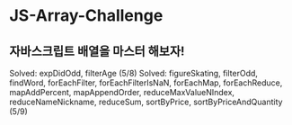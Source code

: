 # JS-Array-Challenge

## 자바스크립트 배열을 마스터 해보자!

Solved: expDidOdd, filterAge (5/8)
Solved: figureSkating, filterOdd, findWord, forEachFilter, forEachFilterIsNaN, forEachMap, forEachReduce, mapAddPercent, mapAppendOrder, reduceMaxValueNIndex, reduceNameNickname, reduceSum, sortByPrice, sortByPriceAndQuantity (5/9)
